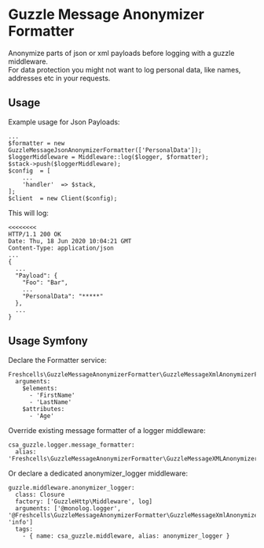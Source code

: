 # Guzzle Message Anonymizer Formatter

Anonymize parts of json or xml payloads before logging with a guzzle middleware.  
For data protection you might not want to log personal data, like names, addresses etc in your requests.

## Usage
Example usage for Json Payloads:

    ...
    $formatter = new GuzzleMessageJsonAnonymizerFormatter(['PersonalData']);
    $loggerMiddleware = Middleware::log($logger, $formatter);
    $stack->push($loggerMiddleware);
    $config  = [
        ...
        'handler'  => $stack,
    ];
    $client  = new Client($config);

This will log:

    <<<<<<<<
    HTTP/1.1 200 OK
    Date: Thu, 18 Jun 2020 10:04:21 GMT
    Content-Type: application/json
    ...
    {
      ...
      "Payload": {
        "Foo": "Bar", 
        ...
        "PersonalData": "*****"
      }, 
      ...
    }


## Usage Symfony

Declare the Formatter service:

    Freshcells\GuzzleMessageAnonymizerFormatter\GuzzleMessageXmlAnonymizerFormatter:
      arguments:
        $elements:
          - 'FirstName'
          - 'LastName'
        $attributes:
          - 'Age'

Override existing message formatter of a logger middleware:

    csa_guzzle.logger.message_formatter:
      alias: 'Freshcells\GuzzleMessageAnonymizerFormatter\GuzzleMessageXMLAnonymizerFormatter'

Or declare a dedicated anonymizer_logger middleware:

    guzzle.middleware.anonymizer_logger:
      class: Closure
      factory: ['GuzzleHttp\Middleware', log]
      arguments: ['@monolog.logger', '@Freshcells\GuzzleMessageAnonymizerFormatter\GuzzleMessageXmlAnonymizerFormatter', 'info']
      tags:
        - { name: csa_guzzle.middleware, alias: anonymizer_logger }

